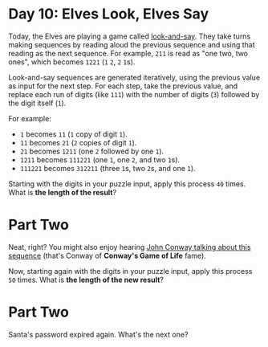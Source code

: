 # Day 10: Elves Look, Elves Say
Today, the Elves are playing a game called [look-and-say](https://en.wikipedia.org/wiki/Look-and-say_sequence). They 
take turns making sequences by reading aloud the previous sequence and using that reading as the next sequence. For 
example, `211` is read as "one two, two ones", which becomes `1221` (`1` `2`, `2` `1`s).

Look-and-say sequences are generated iteratively, using the previous value as input for the next step. For each step, 
take the previous value, and replace each run of digits (like `111`) with the number of digits (`3`) followed by the 
digit itself (`1`).

For example:
* `1` becomes `11` (`1` copy of digit `1`).
* `11` becomes `21` (`2` copies of digit `1`).
* `21` becomes `1211` (one `2` followed by one `1`).
* `1211` becomes `111221` (one `1`, one `2`, and two `1`s).
* `111221` becomes `312211` (three `1`s, two `2`s, and one `1`).

Starting with the digits in your puzzle input, apply this process `40` times. What is **the length of the result**?

# Part Two
Neat, right? You might also enjoy hearing 
[John Conway talking about this sequence](https://www.youtube.com/watch?v=ea7lJkEhytA) (that's Conway of **Conway's Game 
of Life** fame).

Now, starting again with the digits in your puzzle input, apply this process `50` times. What is **the length of the 
new result**?

# Part Two
Santa's password expired again. What's the next one?
